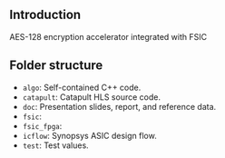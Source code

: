 ## Introduction
AES-128 encryption accelerator integrated with FSIC

## Folder structure
* `algo`: Self-contained C++ code.
* `catapult`: Catapult HLS source code.
* `doc`: Presentation slides, report, and reference data.
* `fsic`: 
* `fsic_fpga`: 
* `icflow`: Synopsys ASIC design flow.
* `test`: Test values.

## 
